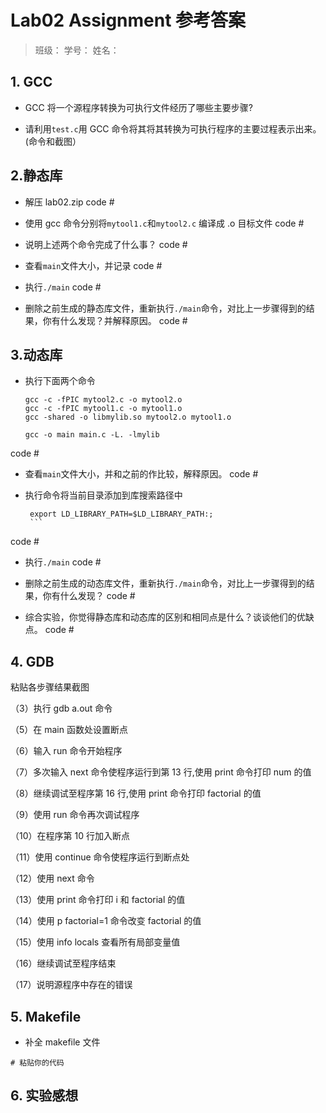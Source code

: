 # Lab02 Assignment 参考答案

> 班级：
> 学号：
> 姓名：

## 1. GCC

- GCC 将一个源程序转换为可执行文件经历了哪些主要步骤?

- 请利用`test.c`用 GCC 命令将其将其转换为可执行程序的主要过程表示出来。 (命令和截图）

## 2.静态库

- 解压 lab02.zip
  code #

- 使用 gcc 命令分别将`mytool1.c`和`mytool2.c` 编译成 .o 目标文件
  code #

- 说明上述两个命令完成了什么事？
  code #

- 查看`main`文件大小，并记录
  code #

- 执行`./main`
  code #

- 删除之前生成的静态库文件，重新执行`./main`命令，对比上一步骤得到的结果，你有什么发现？并解释原因。
  code #

## 3.动态库

- 执行下面两个命令

  ```shell
  gcc -c -fPIC mytool2.c -o mytool2.o
  gcc -c -fPIC mytool1.c -o mytool1.o
  gcc -shared -o libmylib.so mytool2.o mytool1.o
  ```

  ```shell
  gcc -o main main.c -L. -lmylib
  ```

code #

- 查看`main`文件大小，并和之前的作比较，解释原因。
  code #

- 执行命令将当前目录添加到库搜索路径中

  ````shell
   export LD_LIBRARY_PATH=$LD_LIBRARY_PATH:;
   ```
  ````

code #

- 执行`./main`
  code #

- 删除之前生成的动态库文件，重新执行`./main`命令，对比上一步骤得到的结果，你有什么发现？
  code #

- 综合实验，你觉得静态库和动态库的区别和相同点是什么？谈谈他们的优缺点。
  code #

## 4. GDB

粘贴各步骤结果截图

（3）执行 gdb a.out 命令

（5）在 main 函数处设置断点

（6）输入 run 命令开始程序

（7）多次输入 next 命令使程序运行到第 13 行,使用 print 命令打印 num 的值

（8）继续调试至程序第 16 行,使用 print 命令打印 factorial 的值

（9）使用 run 命令再次调试程序

（10）在程序第 10 行加入断点

（11）使用 continue 命令使程序运行到断点处

（12）使用 next 命令

（13）使用 print 命令打印 i 和 factorial 的值

（14）使用 p factorial=1 命令改变 factorial 的值

（15）使用 info locals 查看所有局部变量值

（16）继续调试至程序结束

（17）说明源程序中存在的错误

## 5. Makefile

- 补全 makefile 文件

```shell
# 粘贴你的代码
```

## 6. 实验感想
